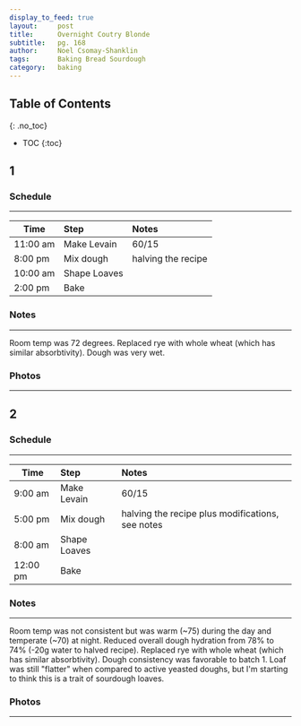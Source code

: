 ```yaml
---
display_to_feed: true
layout:     post
title:      Overnight Coutry Blonde
subtitle:   pg. 168
author:     Noel Csomay-Shanklin
tags: 		Baking Bread Sourdough
category:   baking
---
```

## Table of Contents
{: .no_toc}
* TOC
{:toc}

## 1
### Schedule
---

Time             | Step | Notes |
|----------------|:------|:--------------|
11:00 am | Make Levain | 60/15
8:00 pm  | Mix dough   | halving the recipe
10:00 am | Shape Loaves | 
2:00 pm  | Bake | 

### Notes
---

Room temp was 72 degrees. Replaced rye with whole wheat (which has similar absorbtivity). Dough was very wet.

### Photos
---
<script src="https://cdn.jsdelivr.net/npm/publicalbum@latest/embed-ui.min.js" async></script>
<div class="pa-carousel-widget" style="width:100%; height:480px; display:none;"
  data-link="https://photos.app.goo.gl/5WeEfcE8ASvmHPfa9"
  data-title="Country Blonde"
  data-description="6 new photos added to shared album"
  data-delay="120">
  <object data="https://lh3.googleusercontent.com/9upVvGEvrnEMWn6JIqMIVxDnLFzkFrtaknpeWEmu2VjG1vRJoUqyJtdbo8Pxp6SelnK5_HHVBd_f13eWxtV9mK9Cn7WL9sEDYRs5sgsedt81pRUplmPQ6bOuDDbZ8SPOJXbgehgFdTg=w1920-h1080"></object>
  <object data="https://lh3.googleusercontent.com/uBAeAneTTNczM6dsfi54g3i3Yyls4_4_QeL7fqG0bHNSqw7_4wDwxw_nHuV_JJbtxApvSRb1N6CeMMZqv74qWsa6hsFkixVofF5KNuQibCP0shRrSYTQJAnBysUpEArnnz-OOCJztWo=w1920-h1080"></object>
  <object data="https://lh3.googleusercontent.com/it-NmO0y-3VcEDaMUKDPZXYbl2utPYyGjUdcr1nENKwBql6FXcbSmGrlc85WfpPL6a8dZevJy_04lC7ycgU4Q35tFT9dICx7e7DDEb2LfVWIPulJomKalmMvGOPbJo2QIL63pJ63Xho=w1920-h1080"></object>
</div>


## 2
### Schedule
---

Time             | Step | Notes |
|----------------|:------|:--------------|
9:00 am | Make Levain | 60/15
5:00 pm  | Mix dough   | halving the recipe plus modifications, see notes
8:00 am | Shape Loaves | 
12:00 pm  | Bake | 

### Notes
---

Room temp was not consistent but was warm (~75) during the day and temperate (~70) at night. Reduced overall dough hydration from 78% to 74% (-20g water to halved recipe). Replaced rye with whole wheat (which has similar absorbtivity). Dough consistency was favorable to batch 1. Loaf was still "flatter" when compared to active yeasted doughs, but I'm starting to think this is a trait of sourdough loaves.


### Photos
---
<script src="https://cdn.jsdelivr.net/npm/publicalbum@latest/embed-ui.min.js" async></script>
<div class="pa-carousel-widget" style="width:100%; height:480px; display:none;"
  data-link="https://photos.app.goo.gl/5WeEfcE8ASvmHPfa9"
  data-title="Country Blonde"
  data-description="6 new photos added to shared album"
  data-delay="120">
  <object data="https://lh3.googleusercontent.com/PN_KSIDoEAsN5tQkuA-d02_rMo9uNkIBi_CGHwAbgfXC-6k7idyjD8QtNFSKHZbkoMK_IrpPCrDK6oLrNzVBYCPmE1RORgW-Ge_gJLiFUgPkCLf0CLwRElLzBNCOflHY8aGjCt5dd4k=w1920-h1080"></object>
  <object data="https://lh3.googleusercontent.com/dbyjOWwqNkmjo1t0Un22RWy2KAm2pYt8aASNwEkeaH694_JIu_noejrnrdo9YXoPzY4itIZ2pZlpbHYhy4vZPtvnR8smnYa4SilB714UbGNTxc59cOVRTMVIzeF7Z9wkEcaNtpTM81I=w1920-h1080"></object>
  <object data="https://lh3.googleusercontent.com/HwX-16l-d3aaZ-K4gu4V89ivFa1Us-WObUgBp020XAim-fB4X6KAXiAvSS8lbx0gYfNABfwsQSoTVzrZ1HZD1rGJ4evIBnqcSUo25JkOtfjrK8JlFdvpHeMP4T9ACuY6NguN6gkoOB4=w1920-h1080"></object>
</div>